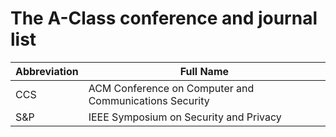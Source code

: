 
# The A-Class conference and journal list

| Abbreviation  | Full Name |
| ------------- | ------------- |
| CCS  | ACM Conference on Computer and Communications Security  |
| S&P  | IEEE Symposium on Security and Privacy  |


